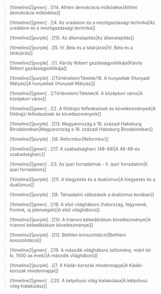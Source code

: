 
> [!timeline2|green] .
> [[14. Athéni demokrácia működése|Athéni demokrácia működése]]

> [!timeline2|green] .
> [[4. Az uradalom és a mezőgazdasági technika|Az uradalom és a mezőgazdasági technika]] 

> [!timeline2|purple] .
> [[15. Az államalapítás|Az államalapítás]]

> [!timeline2|purple] .
> [[5. IV. Béla és a tatárjárás|IV. Béla és a tatárjárás]]

> [!timeline2|purple] .
> [[1. Károly Róbert gazdaságpolitikája|Károly Róbert gazdaságpolitikája]]

> [!timeline2|purple] .
> [[Történelem/Tételek/16. A hunyadiak (Hunyadi Mátyás)|A hunyadiak (Hunyadi Mátyás)]]

> [!timeline2|green] .
> [[Történelem/Tételek/6. A középkori város|A középkori város]]

> [!timeline2|green] .
> [[2. A földrajzi felfedezések és következményeik|A földrajzi felfedezések és következményeik]]

> [!timeline2|purple] .
> [[13. Magyarország a 18. századi Habsburg Birodalomban|Magyarország a 18. századi Habsburg Birodalomban]]

> [!timeline2|purple] .
> [[8. Reformkor|Reformkor]]

> [!timeline2|green] .
> [[17. A szabadságharc (48-49)|A 48-49-es szabadságharc]]

> [!timeline2|green] .
> [[3. Az ipari forradalmak - II. ipari forradalom|II. ipari forradalom]]

> [!timeline2|purple] .
> [[11. A kiegyezés és a dualizmus|A kiegyezés és a dualizmus]]

> [!timeline2|purple] .
> [[9. Társadalmi változások a dualizmus korában]]

> [!timeline2|green] .
> [[18. A első világháború (hátország, fegyverek, frontok, új jelenségek)|A első világháború]]

> [!timeline2|purple] .
> [[10. A trianoni békediktátum következményei|A trianoni békediktátum következményei]]

> [!timeline2|purple] .
> [[12. Bethlen konszolidáció|Bethleni konszolidáció]]

> [!timeline2|green] .
> [[19. A második világháború (előzmény, miért tör ki, 1930-as évek)|A második világháború]]

> [!timeline2|purple] .
> [[7. A Kádár-korszak mindennapjai|A Kádár-korszak mindennapjai]]

> [!timeline2|green] .
> [[20. A kétpólusú világ kialakulása|A kétpólusú világ kialakulása]]
